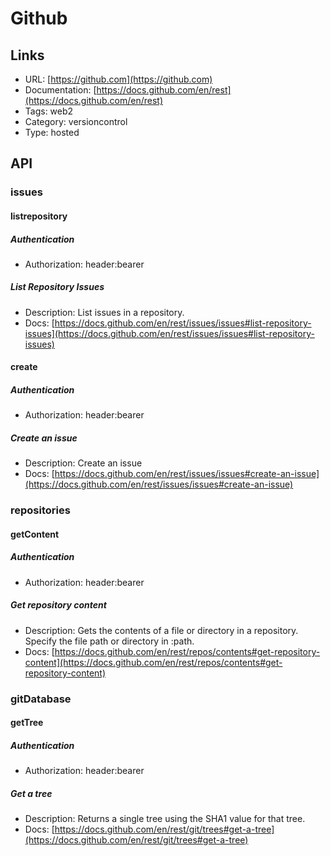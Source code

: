 # Github

## Links

* URL: [https://github.com](https://github.com)
* Documentation: [https://docs.github.com/en/rest](https://docs.github.com/en/rest)
* Tags: web2
* Category: versioncontrol
* Type: hosted

## API

### issues

#### listrepository

##### Authentication

* Authorization: header:bearer

##### List Repository Issues

* Description: List issues in a repository.
* Docs: [https://docs.github.com/en/rest/issues/issues#list-repository-issues](https://docs.github.com/en/rest/issues/issues#list-repository-issues)

#### create

##### Authentication

* Authorization: header:bearer

##### Create an issue

* Description: Create an issue
* Docs: [https://docs.github.com/en/rest/issues/issues#create-an-issue](https://docs.github.com/en/rest/issues/issues#create-an-issue)

### repositories

#### getContent

##### Authentication

* Authorization: header:bearer

##### Get repository content

* Description: Gets the contents of a file or directory in a repository. Specify the file path or directory in :path.
* Docs: [https://docs.github.com/en/rest/repos/contents#get-repository-content](https://docs.github.com/en/rest/repos/contents#get-repository-content)

### gitDatabase

#### getTree

##### Authentication

* Authorization: header:bearer

##### Get a tree

* Description: Returns a single tree using the SHA1 value for that tree.
* Docs: [https://docs.github.com/en/rest/git/trees#get-a-tree](https://docs.github.com/en/rest/git/trees#get-a-tree)
